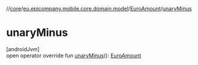 //[core](../../../index.md)/[eu.epicompany.mobile.core.domain.model](../index.md)/[EuroAmount](index.md)/[unaryMinus](unary-minus.md)

# unaryMinus

[androidJvm]\
open operator override fun [unaryMinus](unary-minus.md)(): [EuroAmount](index.md)
